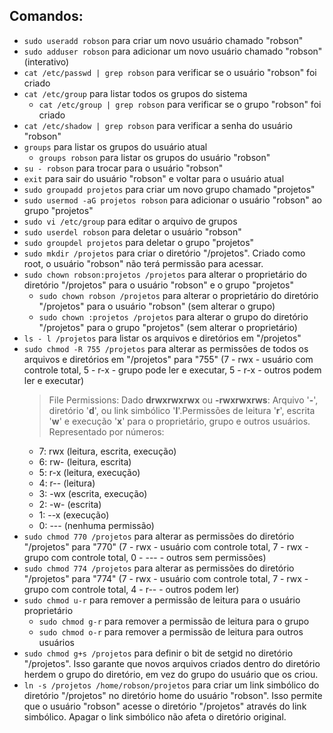## Comandos:
- `sudo useradd robson` para criar um novo usuário chamado "robson"
- `sudo adduser robson` para adicionar um novo usuário chamado "robson" (interativo)
- `cat /etc/passwd | grep robson` para verificar se o usuário "robson" foi criado
- `cat /etc/group` para listar todos os grupos do sistema
    - `cat /etc/group | grep robson` para verificar se o grupo "robson" foi criado
- `cat /etc/shadow | grep robson` para verificar a senha do usuário "robson"
- `groups` para listar os grupos do usuário atual
    - `groups robson` para listar os grupos do usuário "robson"
- `su - robson` para trocar para o usuário "robson"
- `exit` para sair do usuário "robson" e voltar para o usuário atual
- `sudo groupadd projetos` para criar um novo grupo chamado "projetos"
- `sudo usermod -aG projetos robson` para adicionar o usuário "robson" ao grupo "projetos"
- `sudo vi /etc/group` para editar o arquivo de grupos
- `sudo userdel robson` para deletar o usuário "robson"
- `sudo groupdel projetos` para deletar o grupo "projetos"
- `sudo mkdir /projetos` para criar o diretório "/projetos". Criado como root, o usuário "robson" não terá permissão para acessar.
- `sudo chown robson:projetos /projetos` para alterar o proprietário do diretório "/projetos" para o usuário "robson" e o grupo "projetos"
    - `sudo chown robson /projetos` para alterar o proprietário do diretório "/projetos" para o usuário "robson" (sem alterar o grupo)
    - `sudo chown :projetos /projetos` para alterar o grupo do diretório "/projetos" para o grupo "projetos" (sem alterar o proprietário)
- `ls - l /projetos` para listar os arquivos e diretórios em "/projetos"
- `sudo chmod -R 755 /projetos` para alterar as permissões de todos os arquivos e diretórios em "/projetos" para "755" (7 - rwx - usuário com controle total, 5 - r-x - grupo pode ler e executar, 5 - r-x - outros podem ler e executar)
    > File Permissions:
    Dado **drwxrwxrwx** ou **-rwxrwxrws**: Arquivo '**-**', diretório '**d**', ou link simbólico '**l**'.Permissões de leitura '**r**', escrita '**w**' e execução '**x**' para o proprietário, grupo e outros usuários. 
    Representado por números:
    - 7: rwx (leitura, escrita, execução)
    - 6: rw- (leitura, escrita)
    - 5: r-x (leitura, execução)
    - 4: r-- (leitura)
    - 3: -wx (escrita, execução)
    - 2: -w- (escrita)
    - 1: --x (execução)
    - 0: --- (nenhuma permissão)
- `sudo chmod 770 /projetos` para alterar as permissões do diretório "/projetos" para "770" (7 - rwx - usuário com controle total, 7 - rwx - grupo com controle total, 0 - --- - outros sem permissões)
- `sudo chmod 774 /projetos` para alterar as permissões do diretório "/projetos" para "774" (7 - rwx - usuário com controle total, 7 - rwx - grupo com controle total, 4 - r-- - outros podem ler)
- `sudo chmod u-r` para remover a permissão de leitura para o usuário proprietário
    - `sudo chmod g-r` para remover a permissão de leitura para o grupo
    - `sudo chmod o-r` para remover a permissão de leitura para outros usuários
- `sudo chmod g+s /projetos` para definir o bit de setgid no diretório "/projetos". Isso garante que novos arquivos criados dentro do diretório herdem o grupo do diretório, em vez do grupo do usuário que os criou.
- `ln -s /projetos /home/robson/projetos` para criar um link simbólico do diretório "/projetos" no diretório home do usuário "robson". Isso permite que o usuário "robson" acesse o diretório "/projetos" através do link simbólico. Apagar o link simbólico não afeta o diretório original.